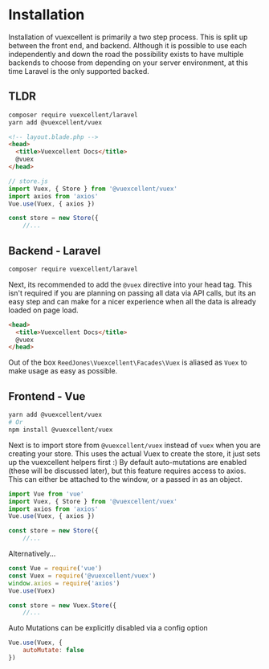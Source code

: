 # Installation

Installation of vuexcellent is primarily a two step process. This is split up between the front end, and backend. Although it is possible to use each independently and down the road the possibility exists to have multiple backends to choose from depending on your server environment, at this time Laravel is the only supported backed.

## TLDR
```sh
composer require vuexcellent/laravel
yarn add @vuexcellent/vuex
```
```html
<!-- layout.blade.php -->
<head>
  <title>Vuexcellent Docs</title>
  @vuex
</head>
```
```js
// store.js
import Vuex, { Store } from '@vuexcellent/vuex'
import axios from 'axios'
Vue.use(Vuex, { axios })

const store = new Store({
    //...
```

## Backend - Laravel
```sh
composer require vuexcellent/laravel
```
Next, its recommended to add the `@vuex` directive into your head tag. This isn't required if you are planning on passing all data via API calls, but its an easy step and can make for a nicer experience when all the data is already loaded on page load.
```html
<head>
  <title>Vuexcellent Docs</title>
  @vuex
</head>
```

Out of the box `ReedJones\Vuexcellent\Facades\Vuex` is aliased as `Vuex` to make usage as easy as possible.

## Frontend - Vue
```sh
yarn add @vuexcellent/vuex
# Or
npm install @vuexcellent/vuex
```

Next is to import store from `@vuexcellent/vuex` instead of `vuex` when you are creating your store. This uses the actual Vuex to create the store, it just sets up the vuexcellent helpers first :)
By default auto-mutations are enabled (these will be discussed later), but this feature requires access to axios. This can either be attached to the window, or a passed in as an object.

```js
import Vue from 'vue'
import Vuex, { Store } from '@vuexcellent/vuex'
import axios from 'axios'
Vue.use(Vuex, { axios })

const store = new Store({
    //...
```
Alternatively...
```js
const Vue = require('vue')
const Vuex = require('@vuexcellent/vuex')
window.axios = require('axios')
Vue.use(Vuex)

const store = new Vuex.Store({
    //...
```
Auto Mutations can be explicitly disabled via a config option
```js
Vue.use(Vuex, {
    autoMutate: false
})
```
